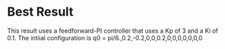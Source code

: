 # Best Result
This result uses a feedforward-PI controller that uses a Kp of 3 and a Ki of 0.1.
The intiial configuration is q0 = pi/6.,0.2,-0.2,0,0,0.2,0,0,0,0,0,0,0